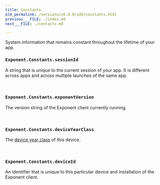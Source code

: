 ```yaml
---
title: Constants
old_permalink: /versions/v6.0.0/sdk/constants.html
previous___FILE: ./index.md
next___FILE: ./contacts.md

---
```


System information that remains constant throughout the lifetime of your app.

### `Exponent.Constants.sessionId`  
A string that is unique to the current session of your app. It is different across apps and across multiple launches of the same app.

 
### `Exponent.Constants.exponentVersion`  
The version string of the Exponent client currently running.

 
### `Exponent.Constants.deviceYearClass`  
The [device year class](https://github.com/facebook/device-year-class) of this device.

 
### `Exponent.Constants.deviceId`  
An identifier that is unique to this particular device and installation of the Exponent client.
